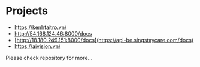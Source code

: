 # Projects
- https://kenhtaitro.vn/
- http://54.168.124.46:8000/docs
- [http://18.180.249.151:8000/docs](https://api-be.singstaycare.com/docs)
- https://aivision.vn/
  
Please check repository for more...
